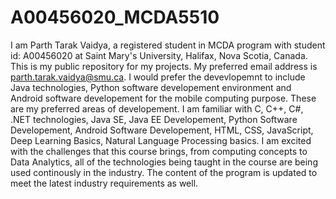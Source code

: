 # A00456020_MCDA5510
I am Parth Tarak Vaidya, a registered student in MCDA program with student id: A00456020 at Saint Mary's University, Halifax, Nova Scotia, Canada. This is my public repository for my projects. 
My preferred email address is parth.tarak.vaidya@smu.ca. I would prefer the devevlopemnt to include Java technologies, Python software developement environment and Android software developement for the mobile computing purpose. These are my preferred areas of developement.
I am familiar with C, C++, C#, .NET technologies, Java SE, Java EE Developement, Python Software Developement, Android Software Developement, HTML, CSS, JavaScript, Deep Learning Basics, Natural Language Processing basics.
I am excited with the challenges that this course brings, from computing concepts to Data Analytics, all of the technologies being taught in the course are being used continously in the industry. The content of the program is updated to meet the latest industry requirements as well.
